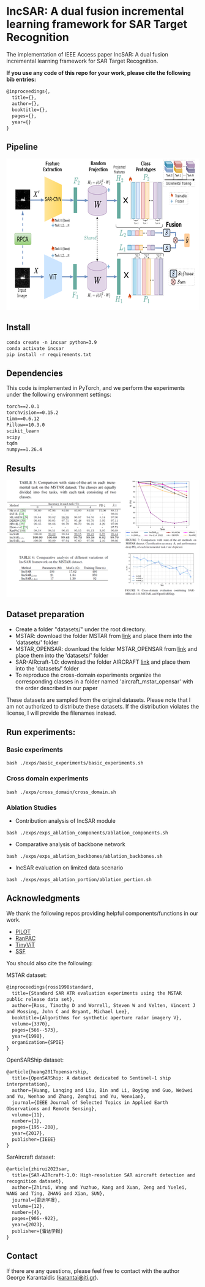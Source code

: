 # IncSAR: A dual fusion incremental learning framework for SAR Target Recognition
The implementation of IEEE Access paper IncSAR: A dual fusion incremental learning framework for SAR Target Recognition.

**If you use any code of this repo for your work, please cite the following bib entries:**
```
@inproceedings{,
  title={},
  author={},
  booktitle={},
  pages={},
  year={}
}
```
## Pipeline

<img src='images/diagram.png' width='680' height='395'>

## Install
```
conda create -n incsar python=3.9
conda activate incsar
pip install -r requirements.txt
```
## Dependencies 
This code is implemented in PyTorch, and we perform the experiments under the following environment settings:
```
torch==2.0.1
torchvision==0.15.2
timm==0.6.12
Pillow==10.3.0
scikit_learn
scipy
tqdm
numpy==1.26.4
```

## Results
<img src='images/results.png'>

## Dataset preparation
- Create a folder "datasets/" under the root directory.
- MSTAR: download the folder MSTAR from [link](https://drive.google.com/drive/folders/1Hrk1FA4PYtAGpvzxUFRt14KRClASr1z7?usp=sharing) and place them into the 'datasets/' folder
- MSTAR_OPENSAR: download the folder MSTAR_OPENSAR from [link](https://drive.google.com/drive/folders/1Hrk1FA4PYtAGpvzxUFRt14KRClASr1z7?usp=sharing) and place them into the 'datasets/' folder
- SAR-AIRcraft-1.0: download the folder AIRCRAFT [link](https://radars.ac.cn/web/data/getData?dataType=SARDataset_en&pageType=en) and place them into the 'datasets/' folder
- To reproduce the cross-domain experiments organize the corresponding classes in a folder named 'aircraft_mstar_opensar' with the order described in our paper

These datasets are sampled from the original datasets. Please note that I am not authorized to distribute these datasets. If the distribution violates the license, I will provide the filenames instead.
## Run experiments: 
### Basic experiments
```
bash ./exps/basic_experiments/basic_experiments.sh
```
### Cross domain experiments
```
bash ./exps/cross_domain/cross_domain.sh
```
### Ablation Studies
- Contribution analysis of IncSAR module
```
bash ./exps/exps_ablation_components/ablation_components.sh
```
- Comparative analysis of backbone network
```
bash ./exps/exps_ablation_backbones/ablation_backbones.sh
```
- IncSAR evaluation on limited data scenario
```
bash ./exps/exps_ablation_portion/ablation_portion.sh
```

## Acknowledgments 
We thank the following repos providing helpful components/functions in our work.
- [PILOT](https://github.com/sun-hailong/LAMDA-PILOT)
- [RanPAC](https://github.com/RanPAC/RanPAC/)
- [TinyViT](https://github.com/wkcn/TinyViT)
- [SSF](https://github.com/dongzelian/SSF)

You should also cite the following:

MSTAR dataset:
```
@inproceedings{ross1998standard,
  title={Standard SAR ATR evaluation experiments using the MSTAR public release data set},
  author={Ross, Timothy D and Worrell, Steven W and Velten, Vincent J and Mossing, John C and Bryant, Michael Lee},
  booktitle={Algorithms for synthetic aperture radar imagery V},
  volume={3370},
  pages={566--573},
  year={1998},
  organization={SPIE}
}
```

OpenSARShip dataset:
```
@article{huang2017opensarship,
  title={OpenSARShip: A dataset dedicated to Sentinel-1 ship interpretation},
  author={Huang, Lanqing and Liu, Bin and Li, Boying and Guo, Weiwei and Yu, Wenhao and Zhang, Zenghui and Yu, Wenxian},
  journal={IEEE Journal of Selected Topics in Applied Earth Observations and Remote Sensing},
  volume={11},
  number={1},
  pages={195--208},
  year={2017},
  publisher={IEEE}
}
```

SarAircraft dataset:
```
@article{zhirui2023sar,
  title={SAR-AIRcraft-1.0: High-resolution SAR aircraft detection and recognition dataset},
  author={Zhirui, Wang and Yuzhuo, Kang and Xuan, Zeng and Yuelei, WANG and Ting, ZHANG and Xian, SUN},
  journal={雷达学报},
  volume={12},
  number={4},
  pages={906--922},
  year={2023},
  publisher={雷达学报}
}
```

## Contact
If there are any questions, please feel free to contact with the author George Karantaidis (karantai@iti.gr).
